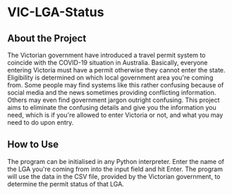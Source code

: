 # VIC-LGA-Status
## About the Project
The Victorian government have introduced a travel permit system to coincide with the COVID-19 situation in Australia. Basically, everyone entering Victoria must have a permit otherwise they cannot enter the state. Eligibility is determined on which local government area you're coming from.
Some people may find systems like this rather confusing because of social media and the news sometimes providing conflicting information. Others may even find government jargon outright confusing. This project aims to eliminate the confusing details and give you the information you need, which is if you're allowed to enter Victoria or not, and what you may need to do upon entry.
## How to Use
The program can be initialised in any Python interpreter. Enter the name of the LGA you're coming from into the input field and hit Enter. The program will use the data in the CSV file, provided by the Victorian government, to determine the permit status of that LGA.
